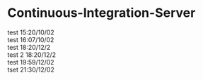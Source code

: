 # Continuous-Integration-Server
test 15:20/10/02  
test 16:07/10/02  
test 18:20/12/2  
test 2 18:20/12/2  
test 19:59/12/02  
tset 21:30/12/02


